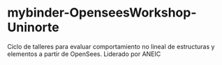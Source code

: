 # mybinder-OpenseesWorkshop-Uninorte
Ciclo de talleres para evaluar comportamiento no lineal de estructuras y elementos a partir de OpenSees. Liderado por ANEIC
